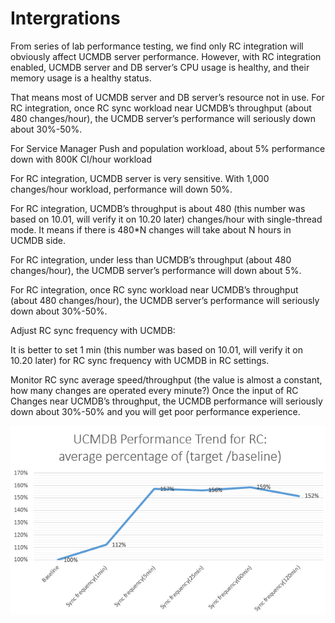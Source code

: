 # Intergrations

From series of lab performance testing, we find only RC integration will obviously affect UCMDB server performance. However, with RC integration enabled, UCMDB server and DB server’s CPU usage is healthy, and their memory usage is a healthy status.

That means most of UCMDB server and DB server’s resource not in use. For RC integration, once RC sync workload near UCMDB’s throughput (about 480 changes/hour), the UCMDB server’s performance will seriously down about 30%-50%.

For Service Manager Push and population workload, about 5% performance down with 800K CI/hour workload

For RC integration, UCMDB server is very sensitive. With 1,000 changes/hour workload, performance will down 50%.

For RC integration, UCMDB’s throughput is about 480 (this number was based on 10.01, will verify it on 10.20 later)
changes/hour with single-thread mode. It means if there is 480*N changes will take about N hours in UCMDB side.

For RC integration, under less than UCMDB’s throughput (about 480 changes/hour), the UCMDB server’s performance
will down about 5%.

For RC integration, once RC sync workload near UCMDB’s throughput (about 480 changes/hour), the UCMDB server’s
performance will seriously down about 30%-50%.

Adjust RC sync frequency with UCMDB:

It is better to set 1 min (this number was based on 10.01, will verify it on 10.20 later) for RC sync frequency
with UCMDB in RC settings.

Monitor RC sync average speed/throughput (the value is almost a constant, how many changes are operated every minute?)
Once the input of RC Changes near UCMDB’s throughput, the UCMDB performance will seriously down about 30%-50% and
you will get poor performance experience.

![](./images/RC-Integration_Performance.png)

